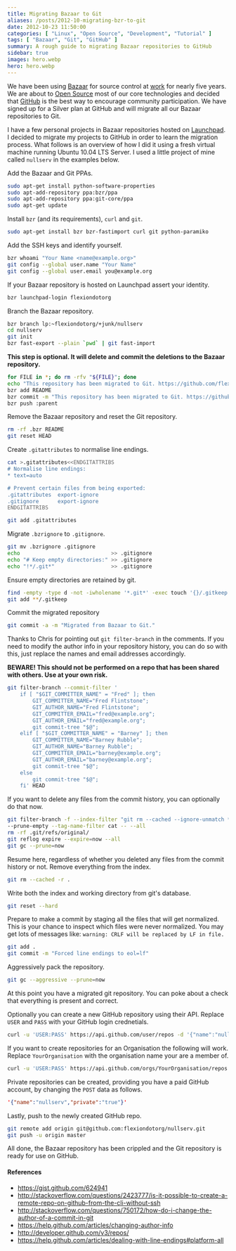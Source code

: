 ```yaml
---
title: Migrating Bazaar to Git
aliases: /posts/2012-10-migrating-bzr-to-git
date: 2012-10-23 11:50:00
categories: [ "Linux", "Open Source", "Development", "Tutorial" ]
tags: [ "Bazaar", "Git", "GitHub" ]
summary: A rough guide to migrating Bazaar repositories to GitHub
sidebar: true
images: hero.webp
hero: hero.webp
---
```


We have been using [Bazaar](http://bazaar.canonical.com) for source
control at [work](http://www.flightdataservices.com) for nearly five
years. We are about to [Open Source](http://opensource.org) most of our
core technologies and decided that [GitHub](https://github.com) is the
best way to encourage community participation. We have signed up for a
Silver plan at GitHub and will migrate all our Bazaar repositories to Git.

I have a few personal projects in Bazaar repositories hosted on
[Launchpad](http://www.launchpad.net). I decided to migrate my projects
to GitHub in order to learn the migration process. What follows is an
overview of how I did it using a fresh virtual machine running Ubuntu 10.04
LTS Server. I used a little project of mine called `nullserv` in the
examples below.

Add the Bazaar and Git PPAs.

```bash
sudo apt-get install python-software-properties
sudo apt-add-repository ppa:bzr/ppa
sudo apt-add-repository ppa:git-core/ppa
sudo apt-get update
```

Install `bzr` (and its requirements), `curl` and `git`.

```bash
sudo apt-get install bzr bzr-fastimport curl git python-paramiko
```

Add the SSH keys and identify yourself.

```bash
bzr whoami "Your Name <name@example.org>"
git config --global user.name "Your Name"
git config --global user.email you@example.org
```

If your Bazaar repository is hosted on Launchpad assert your
identity.

```bash
bzr launchpad-login flexiondotorg
```

Branch the Bazaar repository.

```bash
bzr branch lp:~flexiondotorg/+junk/nullserv
cd nullserv
git init
bzr fast-export --plain `pwd` | git fast-import
```

**This step is optional. It will delete and commit the deletions to the Bazaar repository.**

```bash
for FILE in *; do rm -rfv "${FILE}"; done
echo "This repository has been migrated to Git. https://github.com/flexiondotorg/nullserv" > README
bzr add README
bzr commit -m "This repository has been migrated to Git. https://github.com/flexiondotorg/nullserv"
bzr push :parent
```

Remove the Bazaar repository and reset the Git repository.

```bash
rm -rf .bzr README
git reset HEAD
```

Create `.gitattributes` to normalise line endings.

```bash
cat >.gitattributes<<ENDGITATTRIBS
# Normalise line endings:
* text=auto

# Prevent certain files from being exported:
.gitattributes  export-ignore
.gitignore      export-ignore
ENDGITATTRIBS

git add .gitattributes
```

Migrate `.bzrignore` to `.gitignore`.

```bash
git mv .bzrignore .gitignore
echo                             >> .gitignore
echo "# Keep empty directories:" >> .gitignore
echo "!*/.git*"                  >> .gitignore
```

Ensure empty directories are retained by git.

```bash
find -empty -type d -not -iwholename '*.git*' -exec touch '{}/.gitkeep' ";"
git add **/.gitkeep
```

Commit the migrated repository

```bash
git commit -a -m "Migrated from Bazaar to Git."
```

Thanks to Chris for pointing out `git filter-branch` in the comments. If you
need to modify the author info in your repository history, you can do so with
this, just replace the names and email addresses accordingly.

**BEWARE! This should not be performed on a repo that has been shared with others.
Use at your own risk.**

```bash
git filter-branch --commit-filter '
    if [ "$GIT_COMMITTER_NAME" = "Fred" ]; then
        GIT_COMMITTER_NAME="Fred Flintstone";
        GIT_AUTHOR_NAME="Fred Flintstone";
        GIT_COMMITTER_EMAIL="fred@example.org";
        GIT_AUTHOR_EMAIL="fred@example.org";
        git commit-tree "$@";
    elif [ "$GIT_COMMITTER_NAME" = "Barney" ]; then
        GIT_COMMITTER_NAME="Barney Rubble";
        GIT_AUTHOR_NAME="Barney Rubble";
        GIT_COMMITTER_EMAIL="barney@example.org";
        GIT_AUTHOR_EMAIL="barney@example.org";
        git commit-tree "$@";
    else
        git commit-tree "$@";
    fi' HEAD
```

If you want to delete any files from the commit history, you can optionally do that now.

```bash
git filter-branch -f --index-filter "git rm --cached --ignore-unmatch *.THIS *.THAT" \
--prune-empty --tag-name-filter cat -- --all
rm -rf .git/refs/original/
git reflog expire --expire=now --all
git gc --prune=now
```

Resume here, regardless of whether you deleted any files from the commit history or not.
Remove everything from the index.

```bash
git rm --cached -r .
```

Write both the index and working directory from git's database.

```bash
git reset --hard
```

Prepare to make a commit by staging all the files that will get normalized.
This is your chance to inspect which files were never normalized. You may
get lots of messages like: `warning: CRLF will be replaced by LF in file.`

```bash
git add .
git commit -m "Forced line endings to eol=lf"
```

Aggressively pack the repository.

```bash
git gc --aggressive --prune=now
```

At this point you have a migrated git repository. You can poke about a check that
everything is present and correct.

Optionally you can create a new GitHub repository using their API. Replace `USER`
and `PASS` with your GitHub login crednetials.

```bash
curl -u 'USER:PASS' https://api.github.com/user/repos -d '{"name":"nullserv"}'
```

If you want to create repositories for an Organisation the following will
work. Replace `YourOrganisation` with the organisation name your are a
member of.

```bash
curl -u 'USER:PASS' https://api.github.com/orgs/YourOrganisation/repos -d '{"name":"nullserv"}'
```

Private repositories can be created, providing you have a paid GitHub account,
by changing the `POST` data as follows.

```json
'{"name":"nullserv","private":"true"}'
```

Lastly, push to the newly created GitHub repo.

```bash
git remote add origin git@github.com:flexiondotorg/nullserv.git
git push -u origin master
```

All done, the Bazaar repository has been crippled and the Git repository is
ready for use on GitHub.

#### References
* <https://gist.github.com/624941>
* <http://stackoverflow.com/questions/2423777/is-it-possible-to-create-a-remote-repo-on-github-from-the-cli-without-ssh>
* <http://stackoverflow.com/questions/750172/how-do-i-change-the-author-of-a-commit-in-git>
* <https://help.github.com/articles/changing-author-info>
* <http://developer.github.com/v3/repos/>
* <https://help.github.com/articles/dealing-with-line-endings#platform-all>
